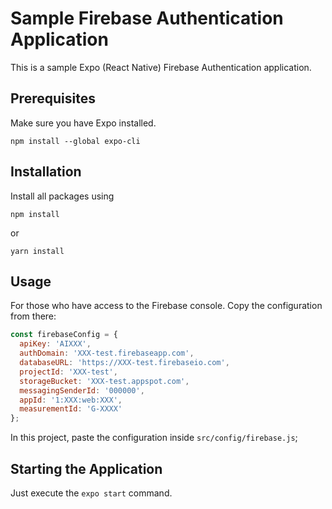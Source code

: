 # Sample Firebase Authentication Application

This is a sample Expo (React Native) Firebase Authentication application.

## Prerequisites

Make sure you have Expo installed.

`npm install --global expo-cli`

## Installation

Install all packages using

`npm install`

or

`yarn install`

## Usage

For those who have access to the Firebase console. Copy the configuration from there:

```javascript
const firebaseConfig = {
  apiKey: 'AIXXX',
  authDomain: 'XXX-test.firebaseapp.com',
  databaseURL: 'https://XXX-test.firebaseio.com',
  projectId: 'XXX-test',
  storageBucket: 'XXX-test.appspot.com',
  messagingSenderId: '000000',
  appId: '1:XXX:web:XXX',
  measurementId: 'G-XXXX'
};
```

In this project, paste the configuration inside `src/config/firebase.js`;

## Starting the Application

Just execute the `expo start` command.
